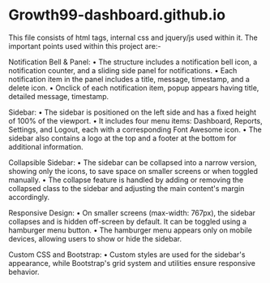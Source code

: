# Growth99-dashboard.github.io

This file consists of html tags, internal css and jquery/js used within it. The important points used within this project are:- 

Notification Bell & Panel:
•	The structure includes a notification bell icon, a notification counter, and a sliding side panel for notifications.
•	Each notification item in the panel includes a title, message, timestamp, and a delete icon.
•	Onclick of each notification item, popup appears having title, detailed message, timestamp.

Sidebar:
•	The sidebar is positioned on the left side and has a fixed height of 100% of the viewport.
•	It includes four menu items: Dashboard, Reports, Settings, and Logout, each with a corresponding Font Awesome icon.
•	The sidebar also contains a logo at the top and a footer at the bottom for additional information.

Collapsible Sidebar:
•	The sidebar can be collapsed into a narrow version, showing only the icons, to save space on smaller screens or when toggled manually.
•	The collapse feature is handled by adding or removing the collapsed class to the sidebar and adjusting the main content's margin accordingly.

Responsive Design:
•	On smaller screens (max-width: 767px), the sidebar collapses and is hidden off-screen by default. It can be toggled using a hamburger menu button.
•	The hamburger menu appears only on mobile devices, allowing users to show or hide the sidebar.

Custom CSS and Bootstrap:
•	Custom styles are used for the sidebar's appearance, while Bootstrap's grid system and utilities ensure responsive behavior.

